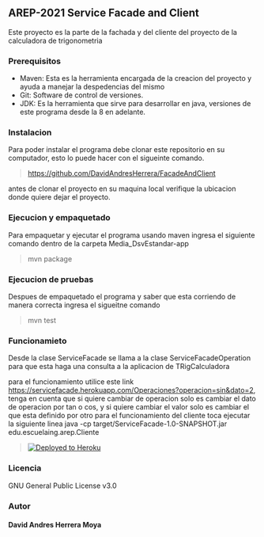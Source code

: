 ## AREP-2021 Service Facade and Client
Este proyecto es la parte de la fachada y del cliente del proyecto de la calculadora de trigonometria


### Prerequisitos

- Maven: Esta es la herramienta encargada de la creacion del proyecto y ayuda a manejar la despedencias del mismo
- Git: Software de control de versiones.
- JDK: Es la herramienta que sirve para desarrollar en java, versiones de este programa desde la 8 en adelante.

### Instalacion

 Para poder instalar el programa debe clonar este repositorio en su computador, esto lo puede hacer con el sigueinte comando.
 >https://github.com/DavidAndresHerrera/FacadeAndClient

 antes de clonar el proyecto en su maquina local verifique la ubicacion donde quiere dejar el proyecto.
 
### Ejecucion y empaquetado

Para empaquetar y ejecutar el programa usando maven ingresa el siguiente comando dentro de la carpeta Media_DsvEstandar-app
> mvn package

### Ejecucion de pruebas

Despues de empaquetado el programa y saber que esta corriendo de manera correcta ingresa el sigueitne comando
> mvn test

### Funcionamieto 

Desde la clase ServiceFacade se llama a la clase ServiceFacadeOperation para que esta haga una consulta a la aplicacion de TRigCalculadora

para el funcionamiento utilice este link    https://servicefacade.herokuapp.com/Operaciones?operacion=sin&dato=2, tenga en cuenta que si quiere cambiar de operacion solo es cambiar el dato de operacion por tan o cos, y si quiere cambiar el valor solo es cambiar el que esta definido por otro
para el funcionamiento del cliente toca ejecutar la siguiente linea java -cp target/ServiceFacade-1.0-SNAPSHOT.jar edu.escuelaing.arep.Cliente

>  [![Deployed to Heroku](https://www.herokucdn.com/deploy/button.png)](https://servicefacade.herokuapp.com/Operaciones?operacion=sin&dato=2)

### Licencia
GNU General Public License v3.0 

### Autor 

#### David Andres Herrera Moya 
